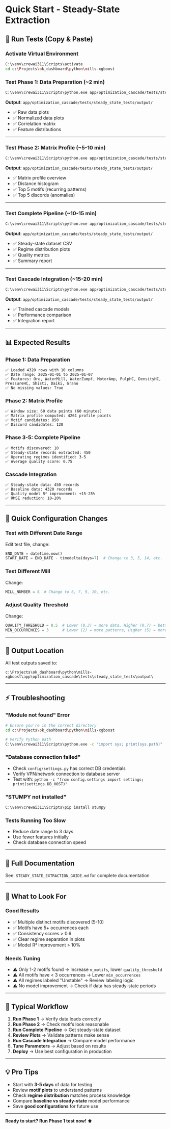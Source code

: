 # Quick Start - Steady-State Extraction

## 🚀 Run Tests (Copy & Paste)

### Activate Virtual Environment
```bash
C:\venv\crewai311\Scripts\activate
cd c:\Projects\ok_dashboard\python\mills-xgboost
```

### Test Phase 1: Data Preparation (~2 min)
```bash
C:\venv\crewai311\Scripts\python.exe app/optimization_cascade/tests/steady_state_tests/test_phase1_data_prep.py
```
**Output**: `app/optimization_cascade/tests/steady_state_tests/output/`
- ✅ Raw data plots
- ✅ Normalized data plots
- ✅ Correlation matrix
- ✅ Feature distributions

---

### Test Phase 2: Matrix Profile (~5-10 min)
```bash
C:\venv\crewai311\Scripts\python.exe app/optimization_cascade/tests/steady_state_tests/test_phase2_matrix_profile.py
```
**Output**: `app/optimization_cascade/tests/steady_state_tests/output/`
- ✅ Matrix profile overview
- ✅ Distance histogram
- ✅ Top 5 motifs (recurring patterns)
- ✅ Top 5 discords (anomalies)

---

### Test Complete Pipeline (~10-15 min)
```bash
C:\venv\crewai311\Scripts\python.exe app/optimization_cascade/tests/steady_state_tests/test_complete_pipeline.py
```
**Output**: `app/optimization_cascade/tests/steady_state_tests/output/`
- ✅ Steady-state dataset CSV
- ✅ Regime distribution plots
- ✅ Quality metrics
- ✅ Summary report

---

### Test Cascade Integration (~15-20 min)
```bash
C:\venv\crewai311\Scripts\python.exe app/optimization_cascade/tests/steady_state_tests/test_cascade_integration.py
```
**Output**: `app/optimization_cascade/tests/steady_state_tests/output/`
- ✅ Trained cascade models
- ✅ Performance comparison
- ✅ Integration report

---

## 📊 Expected Results

### Phase 1: Data Preparation
```
✅ Loaded 4320 rows with 10 columns
✅ Date range: 2025-01-01 to 2025-01-07
✅ Features: Ore, WaterMill, WaterZumpf, MotorAmp, PulpHC, DensityHC, PressureHC, Shisti, Daiki, Grano
✅ No missing values: True
```

### Phase 2: Matrix Profile
```
✅ Window size: 60 data points (60 minutes)
✅ Matrix profile computed: 4261 profile points
✅ Motif candidates: 850
✅ Discord candidates: 120
```

### Phase 3-5: Complete Pipeline
```
✅ Motifs discovered: 10
✅ Steady-state records extracted: 450
✅ Operating regimes identified: 3-5
✅ Average quality score: 0.75
```

### Cascade Integration
```
✅ Steady-state data: 450 records
✅ Baseline data: 4320 records
✅ Quality model R² improvement: +15-25%
✅ RMSE reduction: 10-20%
```

---

## 🔧 Quick Configuration Changes

### Test with Different Date Range
Edit test file, change:
```python
END_DATE = datetime.now()
START_DATE = END_DATE - timedelta(days=7)  # Change to 3, 5, 14, etc.
```

### Test Different Mill
Change:
```python
MILL_NUMBER = 8  # Change to 6, 7, 9, 10, etc.
```

### Adjust Quality Threshold
Change:
```python
QUALITY_THRESHOLD = 0.5  # Lower (0.3) = more data, Higher (0.7) = better quality
MIN_OCCURRENCES = 3      # Lower (2) = more patterns, Higher (5) = more consistent
```

---

## 📁 Output Location

All test outputs saved to:
```
c:\Projects\ok_dashboard\python\mills-xgboost\app\optimization_cascade\tests\steady_state_tests\output\
```

---

## ⚡ Troubleshooting

### "Module not found" Error
```bash
# Ensure you're in the correct directory
cd c:\Projects\ok_dashboard\python\mills-xgboost

# Verify Python path
C:\venv\crewai311\Scripts\python.exe -c "import sys; print(sys.path)"
```

### "Database connection failed"
- Check `config/settings.py` has correct DB credentials
- Verify VPN/network connection to database server
- Test with: `python -c "from config.settings import settings; print(settings.DB_HOST)"`

### "STUMPY not installed"
```bash
C:\venv\crewai311\Scripts\pip install stumpy
```

### Tests Running Too Slow
- Reduce date range to 3 days
- Use fewer features initially
- Check database connection speed

---

## 📖 Full Documentation

See: `STEADY_STATE_EXTRACTION_GUIDE.md` for complete documentation

---

## 🎯 What to Look For

### Good Results
- ✅ Multiple distinct motifs discovered (5-10)
- ✅ Motifs have 5+ occurrences each
- ✅ Consistency scores > 0.6
- ✅ Clear regime separation in plots
- ✅ Model R² improvement > 10%

### Needs Tuning
- ⚠️ Only 1-2 motifs found → Increase `n_motifs`, lower `quality_threshold`
- ⚠️ All motifs have < 3 occurrences → Lower `min_occurrences`
- ⚠️ All regimes labeled "Unstable" → Review labeling logic
- ⚠️ No model improvement → Check if data has steady-state periods

---

## 🔄 Typical Workflow

1. **Run Phase 1** → Verify data loads correctly
2. **Run Phase 2** → Check motifs look reasonable
3. **Run Complete Pipeline** → Get steady-state dataset
4. **Review Plots** → Validate patterns make sense
5. **Run Cascade Integration** → Compare model performance
6. **Tune Parameters** → Adjust based on results
7. **Deploy** → Use best configuration in production

---

## 💡 Pro Tips

- Start with **3-5 days** of data for testing
- Review **motif plots** to understand patterns
- Check **regime distribution** matches process knowledge
- Compare **baseline vs steady-state** model performance
- Save **good configurations** for future use

---

**Ready to start? Run Phase 1 test now! ⬆️**
